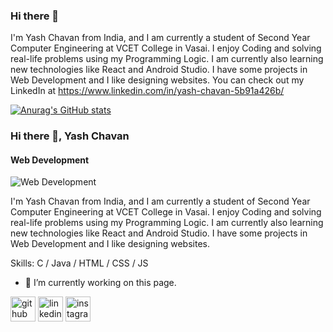 ### Hi there 👋

I'm Yash Chavan from India, and I am currently a student of Second Year Computer Engineering at VCET College in Vasai. I enjoy Coding and solving real-life problems using my Programming Logic. I am currently also learning new technologies like React and Android Studio. I have some  projects in Web Development and I like designing websites.  You can check out my LinkedIn at https://www.linkedin.com/in/yash-chavan-5b91a426b/

[![Anurag's GitHub stats](https://github-readme-stats.vercel.app/api?username=YashChavanWeb)](https://github.com/anuraghazra/github-readme-stats)

### Hi there 👋, Yash Chavan
#### Web Development
![Web Development](https://media.licdn.com/dms/image/D4D16AQF9vtquoW44lg/profile-displaybackgroundimage-shrink_350_1400/0/1701754318632?e=1707350400&v=beta&t=njmOlX8fSvJgf23d9pYoUTK1i6tHbwOKFqG3i-oS5VU)

I'm Yash Chavan from India, and I am currently a student of Second Year Computer Engineering at VCET College in Vasai. I enjoy Coding and solving real-life problems using my Programming Logic. I am currently also learning new technologies like React and Android Studio. I have some projects in Web Development and I like designing websites. 

Skills: C / Java / HTML / CSS / JS

- 🔭 I’m currently working on this page. 


[<img src='https://cdn.jsdelivr.net/npm/simple-icons@3.0.1/icons/github.svg' alt='github' height='40'>](https://github.com/YashChavanWeb)  [<img src='https://cdn.jsdelivr.net/npm/simple-icons@3.0.1/icons/linkedin.svg' alt='linkedin' height='40'>](https://www.linkedin.com/in/yash-chavan-5b91a426b//)  [<img src='https://cdn.jsdelivr.net/npm/simple-icons@3.0.1/icons/instagram.svg' alt='instagram' height='40'>](https://www.instagram.com/yashchavan4628/)  





